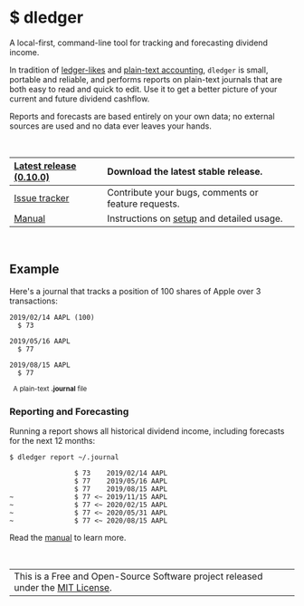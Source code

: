 # $ dledger

A local-first, command-line tool for tracking and forecasting dividend income.

In tradition of [ledger-likes](https://plaintextaccounting.org/#plain-text-accounting-apps) and [plain-text accounting](https://plaintextaccounting.org), `dledger` is small, portable and reliable, and performs reports on plain-text journals that are both easy to read and quick to edit. Use it to get a better picture of your current and future dividend cashflow.

Reports and forecasts are based entirely on your own data; no external sources are used and no data ever leaves your hands.

<br />

| [Latest release (0.10.0)](https://github.com/jhauberg/dledger/releases/tag/0.10.0) | Download the latest stable release.                            |
| :--------------------------------------------------------------------------------- | :------------------------------------------------------------- |
| [Issue tracker](https://github.com/jhauberg/dledger/issues)                        | Contribute your bugs, comments or feature requests.            |
| [Manual](MANUAL.md)                                                                | Instructions on [setup](MANUAL.md#install) and detailed usage. |

<br />

## Example

Here's a journal that tracks a position of 100 shares of Apple over 3 transactions:

```
2019/02/14 AAPL (100)
  $ 73

2019/05/16 AAPL
  $ 77

2019/08/15 AAPL
  $ 77
```

<sup>&nbsp;&nbsp;A plain-text **.journal** file</sup>

### Reporting and Forecasting

Running a report shows all historical dividend income, including forecasts for the next 12 months:

```shell
$ dledger report ~/.journal
```
```console
                $ 73    2019/02/14 AAPL
                $ 77    2019/05/16 AAPL
                $ 77    2019/08/15 AAPL
~               $ 77 <~ 2019/11/15 AAPL
~               $ 77 <~ 2020/02/15 AAPL
~               $ 77 <~ 2020/05/31 AAPL
~               $ 77 <~ 2020/08/15 AAPL
```

Read the [manual](MANUAL.md#reports) to learn more.

<br />

<table>
  <tr>
    <td>
      This is a Free and Open-Source Software project released under the <a href="LICENSE">MIT License</a>.
    </td>
  </tr>
</table>
